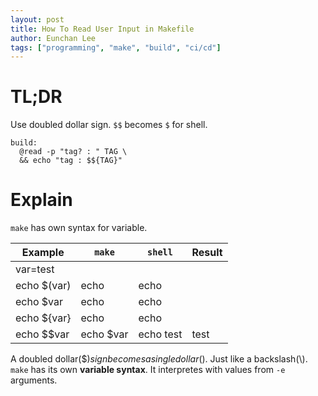 ```yaml
---
layout: post
title: How To Read User Input in Makefile
author: Eunchan Lee
tags: ["programming", "make", "build", "ci/cd"]
---
```


# TL;DR
Use doubled dollar sign. `$$` becomes `$` for shell.
```
build:
  @read -p "tag? : " TAG \
  && echo "tag : $${TAG}"
```

# Explain
`make` has own syntax for variable.

|Example|`make`|`shell`|Result|
|-|-|-|-|
|var=test||
|echo $(var)|echo|echo||
|echo $var|echo|echo||
|echo ${var}|echo|echo||
|echo $$var|echo $var|echo test|test|

A doubled dollar($$) sign becomes a single dollar($). Just like a backslash(\\).
`make` has its own **variable syntax**. It interpretes with values from `-e` arguments.
